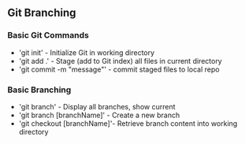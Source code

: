 ## Git Branching

### Basic Git Commands
* 'git init' - Initialize Git in working directory
* 'git add .' - Stage (add to Git index) all files in current directory
* 'git commit -m "message"' - commit staged files to local repo

### Basic Branching
* 'git branch' - Display all branches, show current
* 'git branch [branchName]' - Create a new branch
* 'git checkout [branchName]'- Retrieve branch content into working directory
